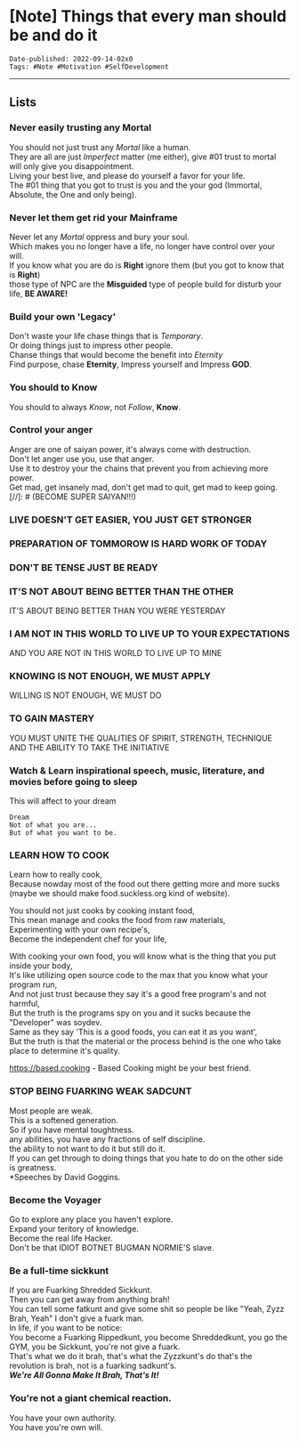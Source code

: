 # [Note] Things that every man should be and do it

```
Date-published: 2022-09-14-02x0
Tags: #Note #Motivation #SelfDevelopment
```
---

## Lists

### Never easily trusting any **Mortal**
You should not just trust any *Mortal* like a human.  
They are all are just *Imperfect* matter (me either), give #01 trust to mortal will only give you disappointment.  
Living your best live, and please do yourself a favor for your life.  
The #01 thing that you got to trust is you and the your god (Immortal, Absolute, the One and only being).  

### Never let them get rid your **Mainframe**
Never let any *Mortal* oppress and bury your soul.  
Which makes you no longer have a life, no longer have control over your will.  
If you know what you are do is **Right** ignore them (but you got to know that is **Right**)  
those type of NPC are the **Misguided** type of people build for disturb your life, **BE AWARE!**  

### Build your own 'Legacy'
Don't waste your life chase things that is *Temporary*.  
Or doing things just to impress other people.  
Chanse things that would become the benefit into *Eternity*  
Find purpose, chase **Eternity**, Impress yourself and Impress **GOD**.  

### You should to Know  
You should to always *Know*, not *Follow*, **Know**.  

### Control your anger   
Anger are one of saiyan power, it's always come with destruction.  
Don't let anger use you, use that anger.  
Use it to destroy your the chains that prevent you from achieving more power.  
Get mad, get insanely mad, don't get mad to quit, get mad to keep going.  
[//]: # (BECOME SUPER SAIYAN!!!)


### LIVE DOESN'T GET EASIER, YOU JUST GET STRONGER

### PREPARATION OF TOMMOROW IS HARD WORK OF TODAY

### DON'T BE TENSE JUST BE READY

### IT'S NOT ABOUT BEING BETTER THAN THE OTHER
IT'S ABOUT BEING BETTER THAN YOU WERE YESTERDAY

### I AM NOT IN THIS WORLD TO LIVE UP TO YOUR EXPECTATIONS  
AND YOU ARE NOT IN THIS WORLD TO LIVE UP TO MINE  

### KNOWING IS NOT ENOUGH, WE MUST APPLY  
WILLING IS NOT ENOUGH, WE MUST DO

### TO GAIN MASTERY
YOU MUST UNITE THE QUALITIES OF SPIRIT, STRENGTH, TECHNIQUE   
AND THE ABILITY TO TAKE THE INITIATIVE

### Watch & Learn inspirational speech, music, literature, and movies before going to sleep  
This will affect to your dream  
```
Dream 
Not of what you are... 
But of what you want to be.
```

### LEARN HOW TO COOK   
Learn how to really cook,  
Because nowday most of the food out there getting more and more sucks (maybe we should make food.suckless.org kind of website).   

You should not just cooks by cooking instant food,   
This mean manage and cooks the food from raw materials,   
Experimenting with your own recipe's,   
Become the independent chef for your life,   

With cooking your own food, you will know what is the thing that you put inside your body,  
It's like utilizing open source code to the max that you know what your program run,  
And not just trust because they say it's a good free program's and not harmful,  
But the truth is the programs spy on you and it sucks because the "Developer" was soydev.  
Same as they say 'This is a good foods, you can eat it as you want',  
But the truth is that the material or the process behind is the one who take place to determine it's quality.  

<https://based.cooking> - Based Cooking might be your best friend.  

### STOP BEING FUARKING WEAK SADCUNT
Most people are weak.  
This is a softened generation.  
So if you have mental toughtness.  
any abilities, you have any fractions of self discipline.  
the ability to not want to do it but still do it.  
If you can get through to doing things that you hate to do on the other side is greatness.  
*Speeches by David Goggins.  

### Become the Voyager
Go to explore any place you haven't explore.  
Expand your teritory of knowledge.  
Become the real life Hacker.  
Don't be that IDIOT BOTNET BUGMAN NORMIE'S slave.  

### Be a full-time sickkunt
If you are Fuarking Shredded Sickkunt.  
Then you can get away from anything brah!  
You can tell some fatkunt and give some shit so people be like "Yeah, Zyzz Brah, Yeah" I don't give a fuark man.  
In life, if you want to be notice:  
You become a Fuarking Rippedkunt, you become Shreddedkunt, you go the GYM, you be Sickkunt, you're not give a fuark.  
That's what we do it brah, that's what the Zyzzkunt's do that's the revolution is brah, not is a fuarking sadkunt's.  
***We're All Gonna Make It Brah, That's It!***

### You're not a giant chemical reaction.  
You have your own authority.  
You have you're own will.  

